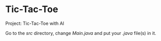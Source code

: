 # Tic-Tac-Toe

Project: Tic-Tac-Toe with AI

Go to the *src* directory, change *Main.java* and put your *.java* file(s) in it.
